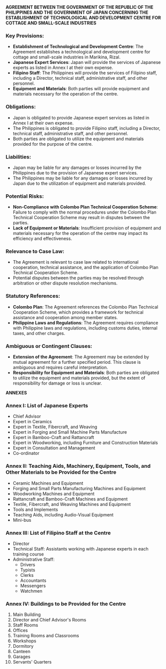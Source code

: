 **AGREEMENT BETWEEN THE GOVERNMENT OF THE REPUBLIC OF THE PHILIPPINES AND THE GOVERNMENT OF JAPAN CONCERNING THE ESTABLISHMENT OF TECHNOLOGICAL AND DEVELOPMENT CENTRE FOR COTTAGE AND SMALL-SCALE INDUSTRIES**

### Key Provisions:

*   **Establishment of Technological and Development Centre**: The Agreement establishes a technological and development centre for cottage and small-scale industries in Marikina, Rizal.
*   **Japanese Expert Services**: Japan will provide the services of Japanese experts as listed in Annex I at their own expense.
*   **Filipino Staff**: The Philippines will provide the services of Filipino staff, including a Director, technical staff, administrative staff, and other personnel.
*   **Equipment and Materials**: Both parties will provide equipment and materials necessary for the operation of the centre.

### Obligations:

*   Japan is obligated to provide Japanese expert services as listed in Annex I at their own expense.
*   The Philippines is obligated to provide Filipino staff, including a Director, technical staff, administrative staff, and other personnel.
*   Both parties are obligated to utilize the equipment and materials provided for the purpose of the centre.

### Liabilities:

*   Japan may be liable for any damages or losses incurred by the Philippines due to the provision of Japanese expert services.
*   The Philippines may be liable for any damages or losses incurred by Japan due to the utilization of equipment and materials provided.

### Potential Risks:

*   **Non-Compliance with Colombo Plan Technical Cooperation Scheme**: Failure to comply with the normal procedures under the Colombo Plan Technical Cooperation Scheme may result in disputes between the parties.
*   **Lack of Equipment or Materials**: Insufficient provision of equipment and materials necessary for the operation of the centre may impact its efficiency and effectiveness.

### Relevance to Case Law:

*   The Agreement is relevant to case law related to international cooperation, technical assistance, and the application of Colombo Plan Technical Cooperation Scheme.
*   Potential disputes between the parties may be resolved through arbitration or other dispute resolution mechanisms.

### Statutory References:

*   **Colombo Plan**: The Agreement references the Colombo Plan Technical Cooperation Scheme, which provides a framework for technical assistance and cooperation among member states.
*   **Philippine Laws and Regulations**: The Agreement requires compliance with Philippine laws and regulations, including customs duties, internal taxes, and other charges.

### Ambiguous or Contingent Clauses:

*   **Extension of the Agreement**: The Agreement may be extended by mutual agreement for a further specified period. This clause is ambiguous and requires careful interpretation.
*   **Responsibility for Equipment and Materials**: Both parties are obligated to utilize the equipment and materials provided, but the extent of responsibility for damage or loss is unclear.

**ANNEXES**

### Annex I: List of Japanese Experts

*   Chief Advisor
*   Expert in Ceramics
*   Expert in Textile, Fibercraft, and Weaving
*   Expert in Forging and Small Machine Parts Manufacture
*   Expert in Bamboo-Craft and Rattancraft
*   Expert in Woodworking, including Furniture and Construction Materials
*   Expert in Consultation and Management
*   Co-ordinator

### Annex II: Teaching Aids, Machinery, Equipment, Tools, and Other Materials to be Provided for the Centre

*   Ceramic Machines and Equipment
*   Forging and Small Parts Manufacturing Machines and Equipment
*   Woodworking Machines and Equipment
*   Rattancraft and Bamboo-Craft Machines and Equipment
*   Textile, Fibercraft, and Weaving Machines and Equipment
*   Tools and Implements
*   Teaching Aids, including Audio-Visual Equipment
*   Mini-bus

### Annex III: List of Filipino Staff at the Centre

*   Director
*   Technical Staff: Assistants working with Japanese experts in each training course
*   Administrative Staff:
    *   Drivers
    *   Typists
    *   Clerks
    *   Accountants
    *   Messengers
    *   Watchmen

### Annex IV: Buildings to be Provided for the Centre

1.  Main Building
2.  Director and Chief Advisor's Rooms
3.  Staff Rooms
4.  Offices
5.  Training Rooms and Classrooms
6.  Workshops
7.  Dormitory
8.  Canteen
9.  Garages
10. Servants' Quarters